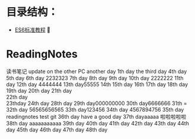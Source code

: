
# 目录结构：
*   [ES6标准教程](https://sophieu.github.io/ReadingNotes/)
:pig: 
# ReadingNotes
读书笔记
update on the other PC
another day  1th day
the third day
4th day
5th day 
6th day 
2232323 
7th day 
8th day 
9th day 
10th day 2222222
11th day 
12th day 4444444
13th day55555
14th 
15th day
16th 
17th day 
18th day 
19th day 
20th day 
21th day  
22th day   
23thday 
24th day 
28th day 
29th day000000000
30th day6666666
31th =
32th day  56565656565
33th day123456
34th day  4567894756
35th day readingnotes test git 
36th day  have a good day
37th dayaaaaa 啦啦啦啦啦
38th day aaaaaaaaaaa
39th day
40th day
41th day
42th day
43th day 44th day 45th day 46th day 47th day 48th day
